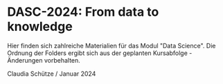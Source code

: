 # DASC-2024: From data to knowledge
Hier finden sich zahlreiche Materialien für das Modul "Data Science". Die Ordnung der Folders ergibt sich aus der geplanten Kursabfolge - Änderungen vorbehalten.


Claudia Schütze / Januar 2024
